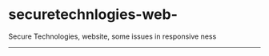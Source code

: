 # securetechnlogies-web-
Secure Technologies, website, some issues in responsive ness
*******************************
